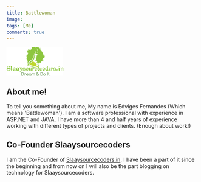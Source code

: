 ```yaml
---
title: Battlewoman
image: 
tags: [Me]
comments: true
---
```


<div>
	<img align="middle" src="/images/me/slaay.png" >
</div>

About me!
------------
To tell you something about me, My name is Edviges Fernandes (Which means 'Battlewoman'). I am a software professional with experience in
ASP.NET and JAVA.
I have more than 4 and half years of experience working with different types of projects and clients. (Enough about work!)


Co-Founder Slaaysourcecoders
------------
I am the Co-Founder of [Slaaysourcecoders.in](http://slaaysourcecoders.in/work). I have been a part of it since the beginning and from now 
on I will also be the part blogging on technology for Slaaysourcecoders.
